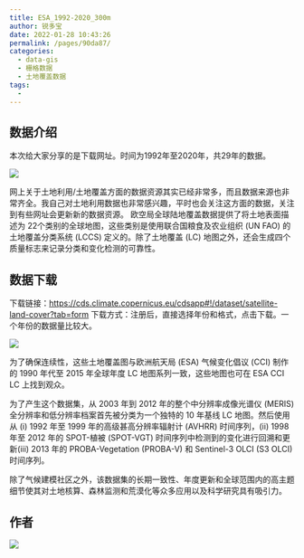 ```yaml
---
title: ESA_1992-2020_300m
author: 锐多宝
date: 2022-01-28 10:43:26
permalink: /pages/90da87/
categories:
  - data-gis
  - 栅格数据
  - 土地覆盖数据
tags:
  - 
---
```

## 数据介绍

本次给大家分享的是下载网址。时间为1992年至2020年，共29年的数据。

![](http://pics.landcover100.com/pics//image/202201281100805.png)

网上关于土地利用/土地覆盖方面的数据资源其实已经非常多，而且数据来源也非常齐全。我自己对土地利用数据也非常感兴趣，平时也会关注这方面的数据，关注到有些网址会更新新的数据资源。
欧空局全球陆地覆盖数据提供了将土地表面描述为 22个类别的全球地图，这些类别是使用联合国粮食及农业组织 (UN FAO) 的土地覆盖分类系统 (LCCS) 定义的。除了土地覆盖 (LC) 地图之外，还会生成四个质量标志来记录分类和变化检测的可靠性。

## 数据下载

下载链接：https://cds.climate.copernicus.eu/cdsapp#!/dataset/satellite-land-cover?tab=form
    下载方式：注册后，直接选择年份和格式，点击下载。一个年份的数据量比较大。

![](http://pics.landcover100.com/pics//image/202201281059899.png)

为了确保连续性，这些土地覆盖图与欧洲航天局 (ESA) 气候变化倡议 (CCI) 制作的 1990 年代至 2015 年全球年度 LC 地图系列一致，这些地图也可在 ESA CCI LC 上找到观众。

为了产生这个数据集，从 2003 年到 2012 年的整个中分辨率成像光谱仪 (MERIS) 全分辨率和低分辨率档案首先被分类为一个独特的 10 年基线 LC 地图。然后使用从 (i) 1992 年至 1999 年的高级甚高分辨率辐射计 (AVHRR) 时间序列，(ii) 1998 年至 2012 年的 SPOT-植被 (SPOT-VGT) 时间序列中检测到的变化进行回溯和更新(iii) 2013 年的 PROBA-Vegetation (PROBA-V) 和 Sentinel-3 OLCI (S3 OLCI) 时间序列。

除了气候建模社区之外，该数据集的长期一致性、年度更新和全球范围内的高主题细节使其对土地核算、森林监测和荒漠化等众多应用以及科学研究具有吸引力。

## 作者

![](http://pics.landcover100.com/pics//image/202201281034183.png)
